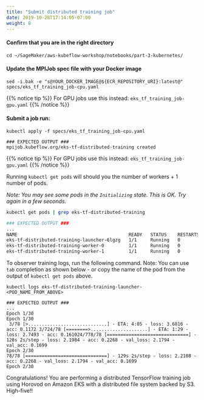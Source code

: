 ```yaml
---
title: "Submit distributed training job"
date: 2019-10-28T17:14:05-07:00
weight: 8
---
```

#### Confirm that you are in the right directory
```
cd ~/SageMaker/aws-kubeflow-workshop/notebooks/part-3-kubernetes/
```

#### Update the MPIJob spec file with your Docker image

```
sed -i.bak -e "s@YOUR_DOCKER_IMAGE@${ECR_REPOSITORY_URI}:latest@" specs/eks_tf_training_job-cpu.yaml
```
{{% notice tip %}}
For GPU jobs use this instead: `eks_tf_training_job-gpu.yaml`
{{% /notice %}}

#### Submit a job run:
```
kubectl apply -f specs/eks_tf_training_job-cpu.yaml

### EXPECTED OUTPUT ###
mpijob.kubeflow.org/eks-tf-distributed-training created
```
{{% notice tip %}}
For GPU jobs use this instead: `eks_tf_training_job-gpu.yaml`
{{% /notice %}}

Running `kubectl get pods` will should you the number of workers + 1 number of pods.

_Note:  You may see some pods in the `Initializing` state.  This is OK.  Try again in a few seconds._

```bash
kubectl get pods | grep eks-tf-distributed-training

### EXPECTED OUTPUT ###
...
NAME                                         READY   STATUS    RESTARTS   AGE
eks-tf-distributed-training-launcher-6lgzg   1/1     Running   0          63s
eks-tf-distributed-training-worker-0         1/1     Running   0          66s
eks-tf-distributed-training-worker-1         1/1     Running   0          66s
```

To observer training logs, run the following command.  Note:  You can use `tab` completion as shown below - or copy the name of the pod from the output of `kubectl get pods` above.

```
kubectl logs eks-tf-distributed-training-launcher-<POD_NAME_FROM_ABOVE>

### EXPECTED OUTPUT ###
...
Epoch 1/30
Epoch 1/30
 3/78 [>.............................] - ETA: 4:05 - loss: 3.6816 - acc: 0.1172 3/724/78 [========>.....................] - ETA: 1:29 - loss: 2.7493 - acc: 0.161024/778/78 [==============================] - 128s 2s/step - loss: 2.1984 - acc: 0.2268 - val_loss: 2.1794 - val_acc: 0.1699
Epoch 2/30
78/78 [==============================] - 129s 2s/step - loss: 2.2108 - acc: 0.2268 - val_loss: 2.1794 - val_acc: 0.1699
Epoch 2/30
```

Congratulations!  You are performing a distributed TensorFlow training job using Horovod on Amazon EKS with a distributed file system backed by S3.  High-five!!
